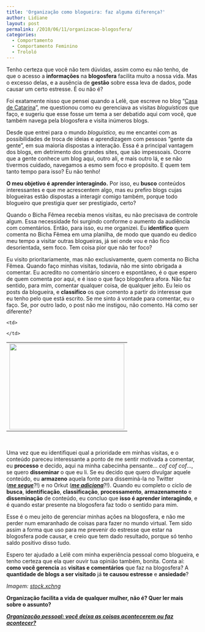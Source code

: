 ```yaml
---
title: 'Organização como blogueira: faz alguma diferença?'
author: Lidiane
layout: post
permalink: /2010/06/11/organizacao-blogosfera/
categories:
  - Comportamento
  - Comportamento Feminino
  - Trololó
---
```

Tenho certeza que você não tem dúvidas, assim como eu não tenho, de que o acesso a **informações** na **blogosfera** facilita muito a nossa vida. Mas o excesso delas, e a ausência de **gestão** sobre essa leva de dados, pode causar um certo estresse. É ou não é?

Foi exatamente nisso que pensei quando a Lelê, que escreve no blog “<a href="http://blog.casadecatarina.com.br/" target="_blank" rel="noopener noreferrer">Casa de Catarina</a>”, me questionou como eu gerenciava as visitas _bloguísticas_ que faço, e sugeriu que esse fosse um tema a ser debatido aqui com você, que também navega pela blogosfera e visita inúmeros blogs.

<!--more-->

Desde que entrei para o mundo _bloguístico,_ eu me encantei com as possibilidades de troca de ideias e aprendizagem com pessoas “gente da gente”, em sua maioria dispostas a interação. Essa é a principal vantagem dos blogs, em detrimento dos grandes sites, que são impessoais. Ocorre que a gente conhece um blog aqui, outro ali, e mais outro lá, e se não tivermos cuidado, navegamos a esmo sem foco e propósito. E quem tem tanto tempo para isso? Eu não tenho!

**O meu objetivo é aprender interagindo.** Por isso, eu **busco** conteúdos interessantes e que me acrescentem algo, mas eu prefiro blogs cujas blogueiras estão dispostas a interagir comigo também, porque todo blogueiro que prestigia quer ser prestigiado, certo?

Quando o Bicha Fêmea recebia menos visitas, eu não precisava de controle algum. Essa necessidade foi surgindo conforme o aumento da audiência com comentários. Então, para isso, eu me organizei. Eu **identifico** quem comenta no Bicha Fêmea em uma planilha, de modo que quando eu dedico meu tempo a visitar outras blogueiras, já sei onde vou e não fico desorientada, sem foco. Tem coisa pior que não ter foco?

Eu visito prioritariamente, mas não exclusivamente, quem comenta no Bicha Fêmea. Quando faço minhas visitas, todavia, não me sinto obrigada a comentar. Eu acredito no comentário sincero e espontâneo, é o que espero de quem comenta por aqui, e é isso o que faço blogosfera afora. Não faz sentido, para mim, comentar qualquer coisa, de qualquer jeito. Eu leio os posts da blogueira, e **classifico** os que comento a partir do interesse que eu tenho pelo que está escrito. Se me sinto á vontade para comentar, eu o faço. Se, por outro lado, o post não me instigou, não comento. Há como ser diferente?

<table align="center">
  <tr>
    <td>
      <a href="https://www.trololodemulher.com.br/2010/06/mulher-no-computador.jpg"><img class="alignnone size-medium wp-image-4710" title="mulher no computador" src="https://www.trololodemulher.com.br/2010/06/mulher-no-computador-300x224.jpg" alt="" width="300" height="224" /></a>
    </td>
    
    <td>
       
    </td>
  </tr>
</table>

 

Uma vez que eu identifiquei qual a prioridade em minhas visitas, e o conteúdo pareceu interessante a ponto de me sentir motivada a comentar, eu **processo** e decido, aqui na minha cabecinha pensante… _cof cof cof_…, se quero **disseminar** o que eu li. Se eu decido que quero divulgar aquele conteúdo, eu **armazeno** aquela fonte para disseminá-la no Twitter (**_<a href="http://twitter.com/bichafemea" target="_blank" rel="noopener noreferrer">me segue</a>_**?!) e no Orkut (**_<a href="http://www.orkut.com.br/Main#Profile?uid=5161612886294499900" target="_blank" rel="noopener noreferrer">me adiciona</a>_**?!). Quando eu completo o ciclo de **busca**, **identificação**, **classificação**, **processamento**, **armazenamento** e **disseminação** de conteúdo, eu concluo que **isso é aprender interagindo**, e é quando estar presente na blogosfera faz todo o sentido para mim.

Esse é o meu jeito de gerenciar minhas ações na blogosfera, e não me perder num emaranhado de coisas para fazer no mundo virtual. Tem sido assim a forma que uso para me prevenir do estresse que estar na blogosfera pode causar, e creio que tem dado resultado, porque só tenho saldo positivo disso tudo.

Espero ter ajudado a Lelê com minha experiência pessoal como blogueira, e tenho certeza que ela quer ouvir tua opinião também, bonita. Conta aí: **como você gerencia** as **visitas e comentários** que faz na blogosfera? A **quantidade de blogs a ser visitado** já **te causou estresse** e **ansiedade**?

_Imagem:_ <a href="http://www.sxc.hu/" target="_blank" rel="noopener noreferrer"><em>stock.xchng</em></a>

**Organização facilita a vida de qualquer mulher, não é? Quer ler mais sobre o assunto?**

**[_Organização pessoal: você deixa as coisas acontecerem ou faz acontecer?_](http://www.trololodemulher.com.br/2010/04/30/organizacao-pessoal/)**